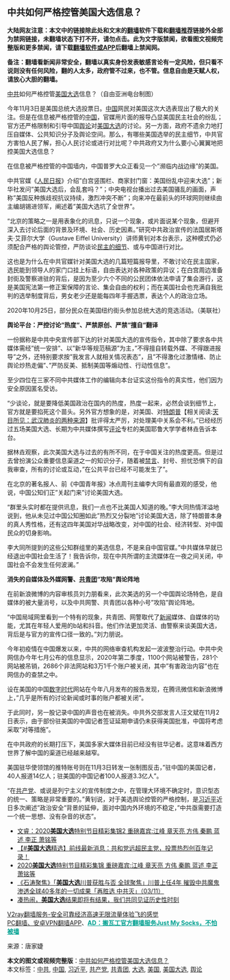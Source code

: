  <h2>中共如何严格控管美国大选信息？</h2> <p class="notice"><b>大陆网友注意：本文中的链接除此处和文末的<a href="https://github.com/bannedbook/fanqiang" >翻墙</a>软件下载和<a href="https://github.com/killgcd/justmysocks/blob/master/README.md">翻墙推荐</a>链接外全部为禁网链接，未翻墙状态下打不开，请勿点击。此为文字版禁闻，欲看图文视频完整版和更多禁闻，请下载<a href="https://github.com/bannedbook/fanqiang">翻墙软件或APP</a>后翻墙上禁闻网。</p><p>备注：翻墙看新闻非常安全，翻墙以真实身份发表敏感言论有一定风险，但只看不说则没有任何风险，翻的人太多，政府管不过来，也不管。信息自由是天赋人权，请放心大胆的翻墙。</b></p>  <div class="entry"> <p id="conimg"></p> <p><a href="https://www.bannedbook.org/bnews/tag/%e4%b8%ad%e5%85%b1/" class="st_tag internal_tag" rel="tag" title="标签 中共 下的日志">中共</a>如何严格控管<a href="https://www.bannedbook.org/bnews/tag/%e7%be%8e%e5%9b%bd/" class="st_tag internal_tag" rel="tag" title="标签 美国 下的日志">美国</a><a href="https://www.bannedbook.org/bnews/tag/%e5%a4%a7%e9%80%89/" class="st_tag internal_tag" rel="tag" title="标签 大选 下的日志">大选</a>信息？（自由亚洲电台制图）</p> <p>今年11月3日是美国总统大选投票日。<span class='wp_keywordlink_affiliate'><a href="https://www.bannedbook.org/" title="中国" target="_blank">中国</a></span>网民对美国这次大选表现出了极大的关注。但是在信息被严格控管的<a href="https://www.bannedbook.org/bnews/tag/%E4%B8%AD%E5%9B%BD/" class="st_tag internal_tag" rel="tag" title="标签 中国 下的日志">中国</a>，官媒用片面的报导凸显美国民主社会的纷乱；官方还严格限制和引导中国<a href="https://www.bannedbook.org/bnews/tag/%E8%88%86%E8%AE%BA/" class="st_tag internal_tag" rel="tag" title="标签 舆论 下的日志">舆论</a>对<a href="https://www.bannedbook.org/bnews/tag/%e7%be%8e%e5%9b%bd%e5%a4%a7%e9%80%89/" class="st_tag internal_tag" rel="tag" title="标签 美国大选 下的日志">美国大选</a>的讨论。另一方面，政府不遗余力地打压自媒体、公共知识分子及舆论空间。那么，有哪些美国选举的民主细节，中共官方害怕人民了解，担心人民讨论或进行对比呢？中共政府又为什么要小心翼翼地把控美国大选信息？</p> <p>在信息被严格控管的中国墙内，中国普罗大众正看见一个&#8221;濒临内战边缘&#8221;的美国。</p> <p>中共官媒《<span class='wp_keywordlink'><a href="https://www.bannedbook.org/forum2/topic109.html" title="透视人民日报" target="_blank">人民日报</a></span>》介绍&#8221;白宫竖围栏、商家封门窗：美国纷乱中迎来大选&#8221;；新华社发问&#8221;美国大选后，会乱套吗？&#8221;；中央电视台播出过去美国骚乱的画面，声称&#8221;美国反种族歧视抗议持续，激烈冲突不断&#8221;；向来冲在最前头的环球网则继续由主编胡锡进领军，阐述着&#8221;美国大选坑了全世界&#8221;。</p> <p>&#8220;北京的策略之一是用表象化的讯息，只说一个现象，或片面说某个现象，但避开深入去讨论后面的背景及环境、社会、历史因素。&#8221;研究中共政治宣传的法国居斯塔夫·艾菲尔大学（Gustave Eiffel University）讲师黄钊对本台表示，这种模式仍必须配合严格的舆论管控，严防谈论<span class='wp_keywordlink'><a href="https://www.bannedbook.org/forum2/topic844.html" title="《民主的细节》" target="_blank">民主的细节</a></span>、或与中国进行对比。</p>  <p>这也是为什么在中共官媒针对美国大选的几篇短篇报导里，不敢讨论在民主国家，选民能到领导人的家门口挂上标语，自由表达对各种政策的异议；在白宫周边准备封街及警察进驻的背后，是因为至少六个不同的公民团体依法申请了集会游行，这是美国宪法第一修正案保障的言论、集会自由的权利；而在美国社会也充满自我批判的选举制度背后，男女老少还是能每四年手握选票，表达个人的政治立场。</p> <p></p> <p>2020年10月25日，部分民众在美国纽约街头参加总统大选的竞选活动。（美联社）</p> <p><strong>舆论平台：严控讨论</strong><strong>&#8220;</strong><strong>热度</strong><strong>&#8220;</strong><strong>、严禁原创、严禁</strong><strong>&#8220;</strong><strong>擅自</strong><strong>&#8220;</strong><strong>翻译</strong></p> <p>一份据称是中共中央宣传部下达的针对美国大选的宣传指令，其中除了要求各中共媒体需经&#8221;统一安排&#8221;、以&#8221;新华等规范稿源&#8221;为主，&#8221;不得擅自转载外媒、不得跟进报导&#8221;之外，还特别要求按&#8221;我发言人就相关情况表态&#8221;，且&#8221;不得激化过激情绪、防止舆论炒热走偏&#8221;、&#8221;严防反美、抵制美国等煽动性、行动性信息&#8221;。</p> <p>至少四位在三家不同中共媒体工作的编辑向本台证实这份指令的真实性，他们因为安全原因匿名受访。</p>  <p>&#8220;少谈论，就是要降低美国政治在国内的热度，热度一起来，必然会谈到细节上，官方就是要掐死这个苗头。另外官方想象的是，对美国、对<span class='wp_keywordlink'><a href="https://www.bannedbook.org/bnews/comments/20200816/1381118.html" title="天目所见：川普将再赢总统大选 共和党掌参众两院" target="_blank">特朗普</a></span>【相关阅读:<a href='https://www.bannedbook.org/bnews/comments/20200816/1381123.html' target='_blank'>天目所见：武汉肺炎的两种来源</a>】批评得太严厉，对处理美中关系会不利。&#8221;已经经历过五场美国大选、长期为中共媒体撰写<span class='wp_keywordlink_affiliate'><a href="https://www.bannedbook.org/bnews/comments/" title="新闻评论" target="_blank">评论</a></span>专栏的美国耶鲁大学学者林垚告诉本台。</p> <p>据林垚观察，此次美国大选与过去的有所不同，在于中国关注的热度更高。但是过去曾扮演公众重要信息渠道之一的知识分子，随着被<span class='wp_keywordlink_affiliate'><a href="https://www.bannedbook.org/bnews/bblog/" title="禁言博客" target="_blank">禁言</a></span>、封号、担忧恐惧下的自我审查，所有的讨论或互动，&#8221;在公共平台已经不可能发生了&#8221;。</p> <p>在北京的著名报人、前《中国青年报》冰点周刊主编李大同有最直观的感受，他说，中国公知们正&#8221;关起门来&#8221;讨论美国大选。</p> <p>&#8220;群里头实时都在提供讯息，我们一点也不比美国人知道的晚。&#8221;李大同热情洋溢地说到，他从未见过中国公知圈如此&#8221;热烈又分裂地&#8221;讨论美国大选，除了特朗普本身的真人秀性格，还有这四年美国对华战略改变，对中国的社会、经济转型、对中国民众的切身影响。</p> <p>李大同所提到的这些公知群组里的美选信息，不是来自中国官媒。&#8221;中共媒体早就已经退出中国社会生活了！我告诉你，现在中共所谓的主流媒体在一夜之间关闭，中国社会不会发生任何波澜。&#8221;</p> <p><strong>消失的自媒体及外媒</strong><strong>网警、<a href="https://www.bannedbook.org/bnews/tag/%e5%85%b1%e9%9d%92%e5%9b%a2/" class="st_tag internal_tag" rel="tag" title="标签 共青团 下的日志">共青团</a></strong><strong>&#8220;</strong><strong>攻陷</strong><strong>&#8220;</strong><strong>舆论阵地</strong></p>  <p>在前新浪微博的内容审核员刘力朋看来，此次美选的另一个中国舆论场特色，是自媒体的被大量消号，以及中共网警、共青团以各种小号&#8221;攻陷&#8221;舆论阵地。</p> <p>&#8220;中国局域网里看到一个特有的现象，共青团、网警取代了<span class='wp_keywordlink_affiliate'><a href="https://www.bannedbook.org/" title="新闻">新闻</a></span>媒体、自媒体的功能，尤其在年轻人爱用的b站和抖音。他们作法更加灵活、由警察来谈美国大选，背后是与官方的宣传口径一致的。&#8221;刘力朋说。</p> <p>今年初疫情在中国爆发以来，中共的网络审查机构发起一波波整治行动。中共中央网信办今年七月公布的信息显示，2020年第二季度，1100个网站被警告，281个网站被吊销，2686个非法网站和3万1千个账户被关闭，其中&#8221;有害政治内容&#8221;也在网信办的查禁之中。</p> <p>设在美国的中国<span class='wp_keywordlink_affiliate'><a href="https://chinadigitaltimes.net/chinese/" title="中国数字时代" target="_blank">数字时代</a></span>网站在今年八月发布的报告发现，在腾讯微信和新浪微博上，&#8221;几乎是所有的讨论新闻或时事的账户都被关闭&#8221;。</p> <p>于此同时，另一股记录中国的声音也在被消失。中共外交部发言人汪文斌在11月2日表示，由于部份驻美国的中国记者签证延期申请仍未获得美国批准，中国将考虑采取&#8221;对等措施&#8221;。</p> <p>在中共政府的长期打压下，美国多家大媒体目前已经没有驻华记者。这意味着西方世界了解中国的渠道已经越来越窄。</p>  <p>美国驻华使领馆的推特账号则在11月3日转发一张制图反击，&#8221;驻中国的美国记者，40人报道14亿人；驻美国的中国记者100人报道3.3亿人&#8221;。</p> <p>&#8220;在<a href="https://www.bannedbook.org/bnews/tag/%e5%85%b1%e4%ba%a7%e5%85%9a/" class="st_tag internal_tag" rel="tag" title="标签 共产党 下的日志">共产党</a>、或说是列宁主义的宣传制度之中，在管理大环境不确定时，意识型态的统一、策略是非常重要的。&#8221;黄钊说，对于美选舆论控管的严格控制，是<a href="https://www.bannedbook.org/bnews/tag/%e4%b9%a0%e8%bf%91%e5%b9%b3/" class="st_tag internal_tag" rel="tag" title="标签 习近平 下的日志">习近平</a>近日多次阐述&#8221;政治安全&#8221;背景的延伸，面对中国内外环境的不稳定，&#8221;中共亟需要打造一个统一思想、没有杂音的状态&#8221;。</p> <ul class='op-related-articles' title='相关阅读'> <li><a href='https://www.bannedbook.org/bnews/bannedvideo/20201104/1425367.html' target='_blank'>文睿：2020<b>美国大选</b>特别节目精彩集锦2 重磅嘉宾:江峰 章天亮 方伟 秦鹏 蓝述 李正 萧铭等</a></li> <li><a href='https://www.bannedbook.org/bnews/bannedvideo/20201104/1425366.html' target='_blank'>【#<b>美国大选</b>精选】前线最新消息：共和党远超民主党，投票热烈创百年记录！</a></li> <li><a href='https://www.bannedbook.org/bnews/bannedvideo/20201104/1425365.html' target='_blank'>2020<b>美国大选</b>特别节目精彩集锦 重磅嘉宾:江峰 章天亮 方伟 秦鹏 蓝述 李正 萧铭等</a></li> <li><a href='https://www.bannedbook.org/bnews/bannedvideo/20201104/1425363.html' target='_blank'>《石涛聚焦》「<b>美国大选</b>川普获胜与否 全球聚焦」川普上任4年 摧毁中共魔鬼渗透全球40多年的一切成果「再胜选 中共灭」（03/11）</a></li> <li><a href='https://www.bannedbook.org/bnews/bannedvideo/20201104/1425355.html' target='_blank'>凑热闹，<b>美国大选</b>结果即将有结果，我们共同见证历史性时刻</a></li> </ul> <p class="texttj"> <a href="https://www.bannedbook.org/forum23/topic22702.html" target="_blank">V2ray翻墙服务-安全可靠经济高速无限流量体验飞的感觉</a><br/> <a href="https://github.com/bannedbook/fanqiang/wiki/%E7%A6%81%E9%97%BB%E7%BD%91%E5%AE%89%E5%8D%93%E7%BF%BB%E5%A2%99%E6%96%B0%E9%97%BBAPP" target="_blank">PC翻墙、安卓VPN翻墙APP</a>、<span onclick="window.open('https://github.com/killgcd/justmysocks/blob/master/README.md')" style="font-weight:bold;color:#00A191;cursor:pointer;text-decoration:underline;outline:none">AD：搬瓦工官方翻墙服务Just My Socks，不怕被墙</span></p><p> 来源：唐家婕 </p><a name='sharetosocial'></a>       <div><b>本文的图文或视频完整版</b>：<a href='https://www.bannedbook.org/bnews/cnnews/20201104/1425369.html'>中共如何严格控管美国大选信息？</a></div>  </div><!--END ENTRY--> <div class="postfooter"> <div>本文标签：<a href="https://www.bannedbook.org/bnews/tag/%e4%b8%ad%e5%85%b1/" rel="tag">中共</a>, <a href="https://www.bannedbook.org/bnews/tag/%E4%B8%AD%E5%9B%BD/" rel="tag">中国</a>, <a href="https://www.bannedbook.org/bnews/tag/%e4%b9%a0%e8%bf%91%e5%b9%b3/" rel="tag">习近平</a>, <a href="https://www.bannedbook.org/bnews/tag/%e5%85%b1%e4%ba%a7%e5%85%9a/" rel="tag">共产党</a>, <a href="https://www.bannedbook.org/bnews/tag/%e5%85%b1%e9%9d%92%e5%9b%a2/" rel="tag">共青团</a>, <a href="https://www.bannedbook.org/bnews/tag/%e5%a4%a7%e9%80%89/" rel="tag">大选</a>, <a href="https://www.bannedbook.org/bnews/tag/%e7%be%8e%e5%9b%bd/" rel="tag">美国</a>, <a href="https://www.bannedbook.org/bnews/tag/%e7%be%8e%e5%9b%bd%e5%a4%a7%e9%80%89/" rel="tag">美国大选</a>, <a href="https://www.bannedbook.org/bnews/tag/%E8%88%86%E8%AE%BA/" rel="tag">舆论</a></div>  </div><!--END POSTFOOTER--> 
